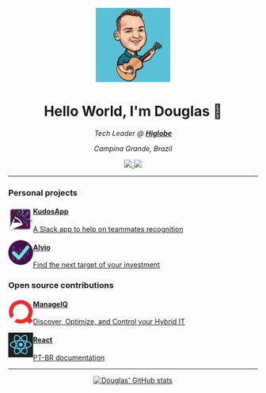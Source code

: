 <p align="center">
  <img src="douglas.jpg" width="150px">
</p>
<h1 align="center">Hello World, I'm Douglas 👋</h1>
<p align="center">
  <i>Tech Leader @ <b><a href="https://higlobe.com/">Higlobe</b></a></i>
</p>
<p align="center">
  <i>Campina Grande, Brazil</i>
</p>
<p align="center">
  <a href="https://www.linkedin.com/in/douglasggabriel">
    <img src="https://img.shields.io/badge/linkedin-%230077B5.svg?&style=for-the-badge&logo=linkedin&logoColor=white" />
  </a>
  <a href="mailto:douglasgabriel@gmail.com?subject=Hello%20Douglas">
    <img src="https://img.shields.io/badge/gmail-%23D14836.svg?&style=for-the-badge&logo=gmail&logoColor=white" />
  </a>
</p>

<hr />

### Personal projects
<a href="https://www.recognitions.app/">
<img src="kudosapp.png" width="50px" align="left" />

#### KudosApp
A Slack app to help on teammates recognition

</a>

<a href="https://alvio-app.herokuapp.com/">
<img src="alvio-logo.png" width="50px" align="left" />

#### Alvio
Find the next target of your investment

</a>

### Open source contributions
<a href="https://www.manageiq.org/">
<img src="manageiq.svg" width="50px" align="left" />

#### ManageIQ
Discover, Optimize, and Control your Hybrid IT

</a>

<a href="https://github.com/reactjs/pt-BR.reactjs.org/">
<img src="react.png" width="50px" align="left" />

#### React
PT-BR documentation

</a>

<hr />

<div style="text-align:center">

[![Douglas' GitHub stats](https://github-readme-stats.vercel.app/api?username=douglasgabriel&theme=react)](https://github.com/anuraghazra/github-readme-stats)

</div>
